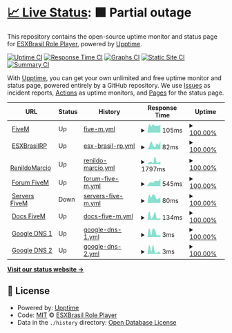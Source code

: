 # [📈 Live Status](https://esxbrasilrp.github.io/upptime): <!--live status--> **🟧 Partial outage**

This repository contains the open-source uptime monitor and status page for [ESXBrasil Role Player](https://esxbrasilrp.github.io/upptime), powered by [Upptime](https://github.com/upptime/upptime).

[![Uptime CI](https://github.com/esxbrasilrp/upptime/workflows/Uptime%20CI/badge.svg)](https://github.com/esxbrasilrp/upptime/actions?query=workflow%3A%22Uptime+CI%22)
[![Response Time CI](https://github.com/esxbrasilrp/upptime/workflows/Response%20Time%20CI/badge.svg)](https://github.com/esxbrasilrp/upptime/actions?query=workflow%3A%22Response+Time+CI%22)
[![Graphs CI](https://github.com/esxbrasilrp/upptime/workflows/Graphs%20CI/badge.svg)](https://github.com/esxbrasilrp/upptime/actions?query=workflow%3A%22Graphs+CI%22)
[![Static Site CI](https://github.com/esxbrasilrp/upptime/workflows/Static%20Site%20CI/badge.svg)](https://github.com/esxbrasilrp/upptime/actions?query=workflow%3A%22Static+Site+CI%22)
[![Summary CI](https://github.com/esxbrasilrp/upptime/workflows/Summary%20CI/badge.svg)](https://github.com/esxbrasilrp/upptime/actions?query=workflow%3A%22Summary+CI%22)

With [Upptime](https://upptime.js.org), you can get your own unlimited and free uptime monitor and status page, powered entirely by a GitHub repository. We use [Issues](https://github.com/esxbrasilrp/upptime/issues) as incident reports, [Actions](https://github.com/esxbrasilrp/upptime/actions) as uptime monitors, and [Pages](https://esxbrasilrp.github.io/upptime) for the status page.

<!--start: status pages-->
<!-- This summary is generated by Upptime (https://github.com/upptime/upptime) -->
<!-- Do not edit this manually, your changes will be overwritten -->
<!-- prettier-ignore -->
| URL | Status | History | Response Time | Uptime |
| --- | ------ | ------- | ------------- | ------ |
| <img alt="" src="https://icons.duckduckgo.com/ip3/fivem.net.ico" height="13"> [FiveM](https://fivem.net) | Up | [five-m.yml](https://github.com/esxbrasilrp/upptime/commits/HEAD/history/five-m.yml) | <details><summary><img alt="Response time graph" src="./graphs/five-m/response-time-week.png" height="20"> 105ms</summary><br><a href="https://esxbrasilrp.github.io/upptime/history/five-m"><img alt="Response time 133" src="https://img.shields.io/endpoint?url=https%3A%2F%2Fraw.githubusercontent.com%2Fesxbrasilrp%2Fupptime%2FHEAD%2Fapi%2Ffive-m%2Fresponse-time.json"></a><br><a href="https://esxbrasilrp.github.io/upptime/history/five-m"><img alt="24-hour response time 54" src="https://img.shields.io/endpoint?url=https%3A%2F%2Fraw.githubusercontent.com%2Fesxbrasilrp%2Fupptime%2FHEAD%2Fapi%2Ffive-m%2Fresponse-time-day.json"></a><br><a href="https://esxbrasilrp.github.io/upptime/history/five-m"><img alt="7-day response time 105" src="https://img.shields.io/endpoint?url=https%3A%2F%2Fraw.githubusercontent.com%2Fesxbrasilrp%2Fupptime%2FHEAD%2Fapi%2Ffive-m%2Fresponse-time-week.json"></a><br><a href="https://esxbrasilrp.github.io/upptime/history/five-m"><img alt="30-day response time 573" src="https://img.shields.io/endpoint?url=https%3A%2F%2Fraw.githubusercontent.com%2Fesxbrasilrp%2Fupptime%2FHEAD%2Fapi%2Ffive-m%2Fresponse-time-month.json"></a><br><a href="https://esxbrasilrp.github.io/upptime/history/five-m"><img alt="1-year response time 142" src="https://img.shields.io/endpoint?url=https%3A%2F%2Fraw.githubusercontent.com%2Fesxbrasilrp%2Fupptime%2FHEAD%2Fapi%2Ffive-m%2Fresponse-time-year.json"></a></details> | <details><summary><a href="https://esxbrasilrp.github.io/upptime/history/five-m">100.00%</a></summary><a href="https://esxbrasilrp.github.io/upptime/history/five-m"><img alt="All-time uptime 100.00%" src="https://img.shields.io/endpoint?url=https%3A%2F%2Fraw.githubusercontent.com%2Fesxbrasilrp%2Fupptime%2FHEAD%2Fapi%2Ffive-m%2Fuptime.json"></a><br><a href="https://esxbrasilrp.github.io/upptime/history/five-m"><img alt="24-hour uptime 100.00%" src="https://img.shields.io/endpoint?url=https%3A%2F%2Fraw.githubusercontent.com%2Fesxbrasilrp%2Fupptime%2FHEAD%2Fapi%2Ffive-m%2Fuptime-day.json"></a><br><a href="https://esxbrasilrp.github.io/upptime/history/five-m"><img alt="7-day uptime 100.00%" src="https://img.shields.io/endpoint?url=https%3A%2F%2Fraw.githubusercontent.com%2Fesxbrasilrp%2Fupptime%2FHEAD%2Fapi%2Ffive-m%2Fuptime-week.json"></a><br><a href="https://esxbrasilrp.github.io/upptime/history/five-m"><img alt="30-day uptime 100.00%" src="https://img.shields.io/endpoint?url=https%3A%2F%2Fraw.githubusercontent.com%2Fesxbrasilrp%2Fupptime%2FHEAD%2Fapi%2Ffive-m%2Fuptime-month.json"></a><br><a href="https://esxbrasilrp.github.io/upptime/history/five-m"><img alt="1-year uptime 100.00%" src="https://img.shields.io/endpoint?url=https%3A%2F%2Fraw.githubusercontent.com%2Fesxbrasilrp%2Fupptime%2FHEAD%2Fapi%2Ffive-m%2Fuptime-year.json"></a></details>
| <img alt="" src="https://icons.duckduckgo.com/ip3/esxbrasilrp.github.io.ico" height="13"> [ESXBrasilRP](https://esxbrasilrp.github.io) | Up | [esx-brasil-rp.yml](https://github.com/esxbrasilrp/upptime/commits/HEAD/history/esx-brasil-rp.yml) | <details><summary><img alt="Response time graph" src="./graphs/esx-brasil-rp/response-time-week.png" height="20"> 82ms</summary><br><a href="https://esxbrasilrp.github.io/upptime/history/esx-brasil-rp"><img alt="Response time 90" src="https://img.shields.io/endpoint?url=https%3A%2F%2Fraw.githubusercontent.com%2Fesxbrasilrp%2Fupptime%2FHEAD%2Fapi%2Fesx-brasil-rp%2Fresponse-time.json"></a><br><a href="https://esxbrasilrp.github.io/upptime/history/esx-brasil-rp"><img alt="24-hour response time 134" src="https://img.shields.io/endpoint?url=https%3A%2F%2Fraw.githubusercontent.com%2Fesxbrasilrp%2Fupptime%2FHEAD%2Fapi%2Fesx-brasil-rp%2Fresponse-time-day.json"></a><br><a href="https://esxbrasilrp.github.io/upptime/history/esx-brasil-rp"><img alt="7-day response time 82" src="https://img.shields.io/endpoint?url=https%3A%2F%2Fraw.githubusercontent.com%2Fesxbrasilrp%2Fupptime%2FHEAD%2Fapi%2Fesx-brasil-rp%2Fresponse-time-week.json"></a><br><a href="https://esxbrasilrp.github.io/upptime/history/esx-brasil-rp"><img alt="30-day response time 68" src="https://img.shields.io/endpoint?url=https%3A%2F%2Fraw.githubusercontent.com%2Fesxbrasilrp%2Fupptime%2FHEAD%2Fapi%2Fesx-brasil-rp%2Fresponse-time-month.json"></a><br><a href="https://esxbrasilrp.github.io/upptime/history/esx-brasil-rp"><img alt="1-year response time 87" src="https://img.shields.io/endpoint?url=https%3A%2F%2Fraw.githubusercontent.com%2Fesxbrasilrp%2Fupptime%2FHEAD%2Fapi%2Fesx-brasil-rp%2Fresponse-time-year.json"></a></details> | <details><summary><a href="https://esxbrasilrp.github.io/upptime/history/esx-brasil-rp">100.00%</a></summary><a href="https://esxbrasilrp.github.io/upptime/history/esx-brasil-rp"><img alt="All-time uptime 100.00%" src="https://img.shields.io/endpoint?url=https%3A%2F%2Fraw.githubusercontent.com%2Fesxbrasilrp%2Fupptime%2FHEAD%2Fapi%2Fesx-brasil-rp%2Fuptime.json"></a><br><a href="https://esxbrasilrp.github.io/upptime/history/esx-brasil-rp"><img alt="24-hour uptime 100.00%" src="https://img.shields.io/endpoint?url=https%3A%2F%2Fraw.githubusercontent.com%2Fesxbrasilrp%2Fupptime%2FHEAD%2Fapi%2Fesx-brasil-rp%2Fuptime-day.json"></a><br><a href="https://esxbrasilrp.github.io/upptime/history/esx-brasil-rp"><img alt="7-day uptime 100.00%" src="https://img.shields.io/endpoint?url=https%3A%2F%2Fraw.githubusercontent.com%2Fesxbrasilrp%2Fupptime%2FHEAD%2Fapi%2Fesx-brasil-rp%2Fuptime-week.json"></a><br><a href="https://esxbrasilrp.github.io/upptime/history/esx-brasil-rp"><img alt="30-day uptime 100.00%" src="https://img.shields.io/endpoint?url=https%3A%2F%2Fraw.githubusercontent.com%2Fesxbrasilrp%2Fupptime%2FHEAD%2Fapi%2Fesx-brasil-rp%2Fuptime-month.json"></a><br><a href="https://esxbrasilrp.github.io/upptime/history/esx-brasil-rp"><img alt="1-year uptime 100.00%" src="https://img.shields.io/endpoint?url=https%3A%2F%2Fraw.githubusercontent.com%2Fesxbrasilrp%2Fupptime%2FHEAD%2Fapi%2Fesx-brasil-rp%2Fuptime-year.json"></a></details>
| <img alt="" src="https://icons.duckduckgo.com/ip3/renildomarcio.com.br.ico" height="13"> [RenildoMarcio](https://renildomarcio.com.br) | Up | [renildo-marcio.yml](https://github.com/esxbrasilrp/upptime/commits/HEAD/history/renildo-marcio.yml) | <details><summary><img alt="Response time graph" src="./graphs/renildo-marcio/response-time-week.png" height="20"> 1797ms</summary><br><a href="https://esxbrasilrp.github.io/upptime/history/renildo-marcio"><img alt="Response time 1468" src="https://img.shields.io/endpoint?url=https%3A%2F%2Fraw.githubusercontent.com%2Fesxbrasilrp%2Fupptime%2FHEAD%2Fapi%2Frenildo-marcio%2Fresponse-time.json"></a><br><a href="https://esxbrasilrp.github.io/upptime/history/renildo-marcio"><img alt="24-hour response time 1826" src="https://img.shields.io/endpoint?url=https%3A%2F%2Fraw.githubusercontent.com%2Fesxbrasilrp%2Fupptime%2FHEAD%2Fapi%2Frenildo-marcio%2Fresponse-time-day.json"></a><br><a href="https://esxbrasilrp.github.io/upptime/history/renildo-marcio"><img alt="7-day response time 1797" src="https://img.shields.io/endpoint?url=https%3A%2F%2Fraw.githubusercontent.com%2Fesxbrasilrp%2Fupptime%2FHEAD%2Fapi%2Frenildo-marcio%2Fresponse-time-week.json"></a><br><a href="https://esxbrasilrp.github.io/upptime/history/renildo-marcio"><img alt="30-day response time 1393" src="https://img.shields.io/endpoint?url=https%3A%2F%2Fraw.githubusercontent.com%2Fesxbrasilrp%2Fupptime%2FHEAD%2Fapi%2Frenildo-marcio%2Fresponse-time-month.json"></a><br><a href="https://esxbrasilrp.github.io/upptime/history/renildo-marcio"><img alt="1-year response time 930" src="https://img.shields.io/endpoint?url=https%3A%2F%2Fraw.githubusercontent.com%2Fesxbrasilrp%2Fupptime%2FHEAD%2Fapi%2Frenildo-marcio%2Fresponse-time-year.json"></a></details> | <details><summary><a href="https://esxbrasilrp.github.io/upptime/history/renildo-marcio">100.00%</a></summary><a href="https://esxbrasilrp.github.io/upptime/history/renildo-marcio"><img alt="All-time uptime 100.00%" src="https://img.shields.io/endpoint?url=https%3A%2F%2Fraw.githubusercontent.com%2Fesxbrasilrp%2Fupptime%2FHEAD%2Fapi%2Frenildo-marcio%2Fuptime.json"></a><br><a href="https://esxbrasilrp.github.io/upptime/history/renildo-marcio"><img alt="24-hour uptime 100.00%" src="https://img.shields.io/endpoint?url=https%3A%2F%2Fraw.githubusercontent.com%2Fesxbrasilrp%2Fupptime%2FHEAD%2Fapi%2Frenildo-marcio%2Fuptime-day.json"></a><br><a href="https://esxbrasilrp.github.io/upptime/history/renildo-marcio"><img alt="7-day uptime 100.00%" src="https://img.shields.io/endpoint?url=https%3A%2F%2Fraw.githubusercontent.com%2Fesxbrasilrp%2Fupptime%2FHEAD%2Fapi%2Frenildo-marcio%2Fuptime-week.json"></a><br><a href="https://esxbrasilrp.github.io/upptime/history/renildo-marcio"><img alt="30-day uptime 100.00%" src="https://img.shields.io/endpoint?url=https%3A%2F%2Fraw.githubusercontent.com%2Fesxbrasilrp%2Fupptime%2FHEAD%2Fapi%2Frenildo-marcio%2Fuptime-month.json"></a><br><a href="https://esxbrasilrp.github.io/upptime/history/renildo-marcio"><img alt="1-year uptime 100.00%" src="https://img.shields.io/endpoint?url=https%3A%2F%2Fraw.githubusercontent.com%2Fesxbrasilrp%2Fupptime%2FHEAD%2Fapi%2Frenildo-marcio%2Fuptime-year.json"></a></details>
| <img alt="" src="https://icons.duckduckgo.com/ip3/forum.cfx.re.ico" height="13"> [Forum FiveM](https://forum.cfx.re) | Up | [forum-five-m.yml](https://github.com/esxbrasilrp/upptime/commits/HEAD/history/forum-five-m.yml) | <details><summary><img alt="Response time graph" src="./graphs/forum-five-m/response-time-week.png" height="20"> 545ms</summary><br><a href="https://esxbrasilrp.github.io/upptime/history/forum-five-m"><img alt="Response time 728" src="https://img.shields.io/endpoint?url=https%3A%2F%2Fraw.githubusercontent.com%2Fesxbrasilrp%2Fupptime%2FHEAD%2Fapi%2Fforum-five-m%2Fresponse-time.json"></a><br><a href="https://esxbrasilrp.github.io/upptime/history/forum-five-m"><img alt="24-hour response time 687" src="https://img.shields.io/endpoint?url=https%3A%2F%2Fraw.githubusercontent.com%2Fesxbrasilrp%2Fupptime%2FHEAD%2Fapi%2Fforum-five-m%2Fresponse-time-day.json"></a><br><a href="https://esxbrasilrp.github.io/upptime/history/forum-five-m"><img alt="7-day response time 545" src="https://img.shields.io/endpoint?url=https%3A%2F%2Fraw.githubusercontent.com%2Fesxbrasilrp%2Fupptime%2FHEAD%2Fapi%2Fforum-five-m%2Fresponse-time-week.json"></a><br><a href="https://esxbrasilrp.github.io/upptime/history/forum-five-m"><img alt="30-day response time 540" src="https://img.shields.io/endpoint?url=https%3A%2F%2Fraw.githubusercontent.com%2Fesxbrasilrp%2Fupptime%2FHEAD%2Fapi%2Fforum-five-m%2Fresponse-time-month.json"></a><br><a href="https://esxbrasilrp.github.io/upptime/history/forum-five-m"><img alt="1-year response time 695" src="https://img.shields.io/endpoint?url=https%3A%2F%2Fraw.githubusercontent.com%2Fesxbrasilrp%2Fupptime%2FHEAD%2Fapi%2Fforum-five-m%2Fresponse-time-year.json"></a></details> | <details><summary><a href="https://esxbrasilrp.github.io/upptime/history/forum-five-m">100.00%</a></summary><a href="https://esxbrasilrp.github.io/upptime/history/forum-five-m"><img alt="All-time uptime 100.00%" src="https://img.shields.io/endpoint?url=https%3A%2F%2Fraw.githubusercontent.com%2Fesxbrasilrp%2Fupptime%2FHEAD%2Fapi%2Fforum-five-m%2Fuptime.json"></a><br><a href="https://esxbrasilrp.github.io/upptime/history/forum-five-m"><img alt="24-hour uptime 100.00%" src="https://img.shields.io/endpoint?url=https%3A%2F%2Fraw.githubusercontent.com%2Fesxbrasilrp%2Fupptime%2FHEAD%2Fapi%2Fforum-five-m%2Fuptime-day.json"></a><br><a href="https://esxbrasilrp.github.io/upptime/history/forum-five-m"><img alt="7-day uptime 100.00%" src="https://img.shields.io/endpoint?url=https%3A%2F%2Fraw.githubusercontent.com%2Fesxbrasilrp%2Fupptime%2FHEAD%2Fapi%2Fforum-five-m%2Fuptime-week.json"></a><br><a href="https://esxbrasilrp.github.io/upptime/history/forum-five-m"><img alt="30-day uptime 100.00%" src="https://img.shields.io/endpoint?url=https%3A%2F%2Fraw.githubusercontent.com%2Fesxbrasilrp%2Fupptime%2FHEAD%2Fapi%2Fforum-five-m%2Fuptime-month.json"></a><br><a href="https://esxbrasilrp.github.io/upptime/history/forum-five-m"><img alt="1-year uptime 100.00%" src="https://img.shields.io/endpoint?url=https%3A%2F%2Fraw.githubusercontent.com%2Fesxbrasilrp%2Fupptime%2FHEAD%2Fapi%2Fforum-five-m%2Fuptime-year.json"></a></details>
| <img alt="" src="https://icons.duckduckgo.com/ip3/servers.fivem.net.ico" height="13"> [Servers FiveM](https://servers.fivem.net) | Down | [servers-five-m.yml](https://github.com/esxbrasilrp/upptime/commits/HEAD/history/servers-five-m.yml) | <details><summary><img alt="Response time graph" src="./graphs/servers-five-m/response-time-week.png" height="20"> 80ms</summary><br><a href="https://esxbrasilrp.github.io/upptime/history/servers-five-m"><img alt="Response time 74" src="https://img.shields.io/endpoint?url=https%3A%2F%2Fraw.githubusercontent.com%2Fesxbrasilrp%2Fupptime%2FHEAD%2Fapi%2Fservers-five-m%2Fresponse-time.json"></a><br><a href="https://esxbrasilrp.github.io/upptime/history/servers-five-m"><img alt="24-hour response time 84" src="https://img.shields.io/endpoint?url=https%3A%2F%2Fraw.githubusercontent.com%2Fesxbrasilrp%2Fupptime%2FHEAD%2Fapi%2Fservers-five-m%2Fresponse-time-day.json"></a><br><a href="https://esxbrasilrp.github.io/upptime/history/servers-five-m"><img alt="7-day response time 80" src="https://img.shields.io/endpoint?url=https%3A%2F%2Fraw.githubusercontent.com%2Fesxbrasilrp%2Fupptime%2FHEAD%2Fapi%2Fservers-five-m%2Fresponse-time-week.json"></a><br><a href="https://esxbrasilrp.github.io/upptime/history/servers-five-m"><img alt="30-day response time 74" src="https://img.shields.io/endpoint?url=https%3A%2F%2Fraw.githubusercontent.com%2Fesxbrasilrp%2Fupptime%2FHEAD%2Fapi%2Fservers-five-m%2Fresponse-time-month.json"></a><br><a href="https://esxbrasilrp.github.io/upptime/history/servers-five-m"><img alt="1-year response time 73" src="https://img.shields.io/endpoint?url=https%3A%2F%2Fraw.githubusercontent.com%2Fesxbrasilrp%2Fupptime%2FHEAD%2Fapi%2Fservers-five-m%2Fresponse-time-year.json"></a></details> | <details><summary><a href="https://esxbrasilrp.github.io/upptime/history/servers-five-m">100.00%</a></summary><a href="https://esxbrasilrp.github.io/upptime/history/servers-five-m"><img alt="All-time uptime 100.00%" src="https://img.shields.io/endpoint?url=https%3A%2F%2Fraw.githubusercontent.com%2Fesxbrasilrp%2Fupptime%2FHEAD%2Fapi%2Fservers-five-m%2Fuptime.json"></a><br><a href="https://esxbrasilrp.github.io/upptime/history/servers-five-m"><img alt="24-hour uptime 100.00%" src="https://img.shields.io/endpoint?url=https%3A%2F%2Fraw.githubusercontent.com%2Fesxbrasilrp%2Fupptime%2FHEAD%2Fapi%2Fservers-five-m%2Fuptime-day.json"></a><br><a href="https://esxbrasilrp.github.io/upptime/history/servers-five-m"><img alt="7-day uptime 100.00%" src="https://img.shields.io/endpoint?url=https%3A%2F%2Fraw.githubusercontent.com%2Fesxbrasilrp%2Fupptime%2FHEAD%2Fapi%2Fservers-five-m%2Fuptime-week.json"></a><br><a href="https://esxbrasilrp.github.io/upptime/history/servers-five-m"><img alt="30-day uptime 100.00%" src="https://img.shields.io/endpoint?url=https%3A%2F%2Fraw.githubusercontent.com%2Fesxbrasilrp%2Fupptime%2FHEAD%2Fapi%2Fservers-five-m%2Fuptime-month.json"></a><br><a href="https://esxbrasilrp.github.io/upptime/history/servers-five-m"><img alt="1-year uptime 100.00%" src="https://img.shields.io/endpoint?url=https%3A%2F%2Fraw.githubusercontent.com%2Fesxbrasilrp%2Fupptime%2FHEAD%2Fapi%2Fservers-five-m%2Fuptime-year.json"></a></details>
| <img alt="" src="https://icons.duckduckgo.com/ip3/docs.fivem.net.ico" height="13"> [Docs FiveM](https://docs.fivem.net) | Up | [docs-five-m.yml](https://github.com/esxbrasilrp/upptime/commits/HEAD/history/docs-five-m.yml) | <details><summary><img alt="Response time graph" src="./graphs/docs-five-m/response-time-week.png" height="20"> 134ms</summary><br><a href="https://esxbrasilrp.github.io/upptime/history/docs-five-m"><img alt="Response time 482" src="https://img.shields.io/endpoint?url=https%3A%2F%2Fraw.githubusercontent.com%2Fesxbrasilrp%2Fupptime%2FHEAD%2Fapi%2Fdocs-five-m%2Fresponse-time.json"></a><br><a href="https://esxbrasilrp.github.io/upptime/history/docs-five-m"><img alt="24-hour response time 126" src="https://img.shields.io/endpoint?url=https%3A%2F%2Fraw.githubusercontent.com%2Fesxbrasilrp%2Fupptime%2FHEAD%2Fapi%2Fdocs-five-m%2Fresponse-time-day.json"></a><br><a href="https://esxbrasilrp.github.io/upptime/history/docs-five-m"><img alt="7-day response time 134" src="https://img.shields.io/endpoint?url=https%3A%2F%2Fraw.githubusercontent.com%2Fesxbrasilrp%2Fupptime%2FHEAD%2Fapi%2Fdocs-five-m%2Fresponse-time-week.json"></a><br><a href="https://esxbrasilrp.github.io/upptime/history/docs-five-m"><img alt="30-day response time 469" src="https://img.shields.io/endpoint?url=https%3A%2F%2Fraw.githubusercontent.com%2Fesxbrasilrp%2Fupptime%2FHEAD%2Fapi%2Fdocs-five-m%2Fresponse-time-month.json"></a><br><a href="https://esxbrasilrp.github.io/upptime/history/docs-five-m"><img alt="1-year response time 535" src="https://img.shields.io/endpoint?url=https%3A%2F%2Fraw.githubusercontent.com%2Fesxbrasilrp%2Fupptime%2FHEAD%2Fapi%2Fdocs-five-m%2Fresponse-time-year.json"></a></details> | <details><summary><a href="https://esxbrasilrp.github.io/upptime/history/docs-five-m">100.00%</a></summary><a href="https://esxbrasilrp.github.io/upptime/history/docs-five-m"><img alt="All-time uptime 100.00%" src="https://img.shields.io/endpoint?url=https%3A%2F%2Fraw.githubusercontent.com%2Fesxbrasilrp%2Fupptime%2FHEAD%2Fapi%2Fdocs-five-m%2Fuptime.json"></a><br><a href="https://esxbrasilrp.github.io/upptime/history/docs-five-m"><img alt="24-hour uptime 100.00%" src="https://img.shields.io/endpoint?url=https%3A%2F%2Fraw.githubusercontent.com%2Fesxbrasilrp%2Fupptime%2FHEAD%2Fapi%2Fdocs-five-m%2Fuptime-day.json"></a><br><a href="https://esxbrasilrp.github.io/upptime/history/docs-five-m"><img alt="7-day uptime 100.00%" src="https://img.shields.io/endpoint?url=https%3A%2F%2Fraw.githubusercontent.com%2Fesxbrasilrp%2Fupptime%2FHEAD%2Fapi%2Fdocs-five-m%2Fuptime-week.json"></a><br><a href="https://esxbrasilrp.github.io/upptime/history/docs-five-m"><img alt="30-day uptime 100.00%" src="https://img.shields.io/endpoint?url=https%3A%2F%2Fraw.githubusercontent.com%2Fesxbrasilrp%2Fupptime%2FHEAD%2Fapi%2Fdocs-five-m%2Fuptime-month.json"></a><br><a href="https://esxbrasilrp.github.io/upptime/history/docs-five-m"><img alt="1-year uptime 100.00%" src="https://img.shields.io/endpoint?url=https%3A%2F%2Fraw.githubusercontent.com%2Fesxbrasilrp%2Fupptime%2FHEAD%2Fapi%2Fdocs-five-m%2Fuptime-year.json"></a></details>
| <img alt="" src="https://icons.duckduckgo.com/ip3/null.ico" height="13"> [Google DNS 1](8.8.4.4) | Up | [google-dns-1.yml](https://github.com/esxbrasilrp/upptime/commits/HEAD/history/google-dns-1.yml) | <details><summary><img alt="Response time graph" src="./graphs/google-dns-1/response-time-week.png" height="20"> 3ms</summary><br><a href="https://esxbrasilrp.github.io/upptime/history/google-dns-1"><img alt="Response time 6" src="https://img.shields.io/endpoint?url=https%3A%2F%2Fraw.githubusercontent.com%2Fesxbrasilrp%2Fupptime%2FHEAD%2Fapi%2Fgoogle-dns-1%2Fresponse-time.json"></a><br><a href="https://esxbrasilrp.github.io/upptime/history/google-dns-1"><img alt="24-hour response time 2" src="https://img.shields.io/endpoint?url=https%3A%2F%2Fraw.githubusercontent.com%2Fesxbrasilrp%2Fupptime%2FHEAD%2Fapi%2Fgoogle-dns-1%2Fresponse-time-day.json"></a><br><a href="https://esxbrasilrp.github.io/upptime/history/google-dns-1"><img alt="7-day response time 3" src="https://img.shields.io/endpoint?url=https%3A%2F%2Fraw.githubusercontent.com%2Fesxbrasilrp%2Fupptime%2FHEAD%2Fapi%2Fgoogle-dns-1%2Fresponse-time-week.json"></a><br><a href="https://esxbrasilrp.github.io/upptime/history/google-dns-1"><img alt="30-day response time 3" src="https://img.shields.io/endpoint?url=https%3A%2F%2Fraw.githubusercontent.com%2Fesxbrasilrp%2Fupptime%2FHEAD%2Fapi%2Fgoogle-dns-1%2Fresponse-time-month.json"></a><br><a href="https://esxbrasilrp.github.io/upptime/history/google-dns-1"><img alt="1-year response time 5" src="https://img.shields.io/endpoint?url=https%3A%2F%2Fraw.githubusercontent.com%2Fesxbrasilrp%2Fupptime%2FHEAD%2Fapi%2Fgoogle-dns-1%2Fresponse-time-year.json"></a></details> | <details><summary><a href="https://esxbrasilrp.github.io/upptime/history/google-dns-1">100.00%</a></summary><a href="https://esxbrasilrp.github.io/upptime/history/google-dns-1"><img alt="All-time uptime 100.00%" src="https://img.shields.io/endpoint?url=https%3A%2F%2Fraw.githubusercontent.com%2Fesxbrasilrp%2Fupptime%2FHEAD%2Fapi%2Fgoogle-dns-1%2Fuptime.json"></a><br><a href="https://esxbrasilrp.github.io/upptime/history/google-dns-1"><img alt="24-hour uptime 100.00%" src="https://img.shields.io/endpoint?url=https%3A%2F%2Fraw.githubusercontent.com%2Fesxbrasilrp%2Fupptime%2FHEAD%2Fapi%2Fgoogle-dns-1%2Fuptime-day.json"></a><br><a href="https://esxbrasilrp.github.io/upptime/history/google-dns-1"><img alt="7-day uptime 100.00%" src="https://img.shields.io/endpoint?url=https%3A%2F%2Fraw.githubusercontent.com%2Fesxbrasilrp%2Fupptime%2FHEAD%2Fapi%2Fgoogle-dns-1%2Fuptime-week.json"></a><br><a href="https://esxbrasilrp.github.io/upptime/history/google-dns-1"><img alt="30-day uptime 100.00%" src="https://img.shields.io/endpoint?url=https%3A%2F%2Fraw.githubusercontent.com%2Fesxbrasilrp%2Fupptime%2FHEAD%2Fapi%2Fgoogle-dns-1%2Fuptime-month.json"></a><br><a href="https://esxbrasilrp.github.io/upptime/history/google-dns-1"><img alt="1-year uptime 100.00%" src="https://img.shields.io/endpoint?url=https%3A%2F%2Fraw.githubusercontent.com%2Fesxbrasilrp%2Fupptime%2FHEAD%2Fapi%2Fgoogle-dns-1%2Fuptime-year.json"></a></details>
| <img alt="" src="https://icons.duckduckgo.com/ip3/null.ico" height="13"> [Google DNS 2](8.8.8.8) | Up | [google-dns-2.yml](https://github.com/esxbrasilrp/upptime/commits/HEAD/history/google-dns-2.yml) | <details><summary><img alt="Response time graph" src="./graphs/google-dns-2/response-time-week.png" height="20"> 3ms</summary><br><a href="https://esxbrasilrp.github.io/upptime/history/google-dns-2"><img alt="Response time 6" src="https://img.shields.io/endpoint?url=https%3A%2F%2Fraw.githubusercontent.com%2Fesxbrasilrp%2Fupptime%2FHEAD%2Fapi%2Fgoogle-dns-2%2Fresponse-time.json"></a><br><a href="https://esxbrasilrp.github.io/upptime/history/google-dns-2"><img alt="24-hour response time 2" src="https://img.shields.io/endpoint?url=https%3A%2F%2Fraw.githubusercontent.com%2Fesxbrasilrp%2Fupptime%2FHEAD%2Fapi%2Fgoogle-dns-2%2Fresponse-time-day.json"></a><br><a href="https://esxbrasilrp.github.io/upptime/history/google-dns-2"><img alt="7-day response time 3" src="https://img.shields.io/endpoint?url=https%3A%2F%2Fraw.githubusercontent.com%2Fesxbrasilrp%2Fupptime%2FHEAD%2Fapi%2Fgoogle-dns-2%2Fresponse-time-week.json"></a><br><a href="https://esxbrasilrp.github.io/upptime/history/google-dns-2"><img alt="30-day response time 4" src="https://img.shields.io/endpoint?url=https%3A%2F%2Fraw.githubusercontent.com%2Fesxbrasilrp%2Fupptime%2FHEAD%2Fapi%2Fgoogle-dns-2%2Fresponse-time-month.json"></a><br><a href="https://esxbrasilrp.github.io/upptime/history/google-dns-2"><img alt="1-year response time 5" src="https://img.shields.io/endpoint?url=https%3A%2F%2Fraw.githubusercontent.com%2Fesxbrasilrp%2Fupptime%2FHEAD%2Fapi%2Fgoogle-dns-2%2Fresponse-time-year.json"></a></details> | <details><summary><a href="https://esxbrasilrp.github.io/upptime/history/google-dns-2">100.00%</a></summary><a href="https://esxbrasilrp.github.io/upptime/history/google-dns-2"><img alt="All-time uptime 100.00%" src="https://img.shields.io/endpoint?url=https%3A%2F%2Fraw.githubusercontent.com%2Fesxbrasilrp%2Fupptime%2FHEAD%2Fapi%2Fgoogle-dns-2%2Fuptime.json"></a><br><a href="https://esxbrasilrp.github.io/upptime/history/google-dns-2"><img alt="24-hour uptime 100.00%" src="https://img.shields.io/endpoint?url=https%3A%2F%2Fraw.githubusercontent.com%2Fesxbrasilrp%2Fupptime%2FHEAD%2Fapi%2Fgoogle-dns-2%2Fuptime-day.json"></a><br><a href="https://esxbrasilrp.github.io/upptime/history/google-dns-2"><img alt="7-day uptime 100.00%" src="https://img.shields.io/endpoint?url=https%3A%2F%2Fraw.githubusercontent.com%2Fesxbrasilrp%2Fupptime%2FHEAD%2Fapi%2Fgoogle-dns-2%2Fuptime-week.json"></a><br><a href="https://esxbrasilrp.github.io/upptime/history/google-dns-2"><img alt="30-day uptime 100.00%" src="https://img.shields.io/endpoint?url=https%3A%2F%2Fraw.githubusercontent.com%2Fesxbrasilrp%2Fupptime%2FHEAD%2Fapi%2Fgoogle-dns-2%2Fuptime-month.json"></a><br><a href="https://esxbrasilrp.github.io/upptime/history/google-dns-2"><img alt="1-year uptime 100.00%" src="https://img.shields.io/endpoint?url=https%3A%2F%2Fraw.githubusercontent.com%2Fesxbrasilrp%2Fupptime%2FHEAD%2Fapi%2Fgoogle-dns-2%2Fuptime-year.json"></a></details>

<!--end: status pages-->

[**Visit our status website →**](https://esxbrasilrp.github.io/upptime)

## 📄 License

- Powered by: [Upptime](https://github.com/upptime/upptime)
- Code: [MIT](./LICENSE) © [ESXBrasil Role Player](https://esxbrasilrp.github.io/upptime)
- Data in the `./history` directory: [Open Database License](https://opendatacommons.org/licenses/odbl/1-0/)
